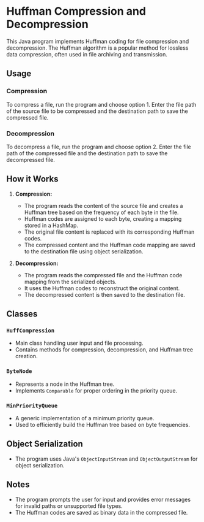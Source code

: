 # Huffman Compression and Decompression

This Java program implements Huffman coding for file compression and decompression. The Huffman algorithm is a popular method for lossless data compression, often used in file archiving and transmission.

## Usage

### Compression

To compress a file, run the program and choose option 1. Enter the file path of the source file to be compressed and the destination path to save the compressed file.

### Decompression

To decompress a file, run the program and choose option 2. Enter the file path of the compressed file and the destination path to save the decompressed file.

## How it Works

1. **Compression:**
   - The program reads the content of the source file and creates a Huffman tree based on the frequency of each byte in the file.
   - Huffman codes are assigned to each byte, creating a mapping stored in a HashMap.
   - The original file content is replaced with its corresponding Huffman codes.
   - The compressed content and the Huffman code mapping are saved to the destination file using object serialization.

2. **Decompression:**
   - The program reads the compressed file and the Huffman code mapping from the serialized objects.
   - It uses the Huffman codes to reconstruct the original content.
   - The decompressed content is then saved to the destination file.

## Classes

### `HuffCompression`
- Main class handling user input and file processing.
- Contains methods for compression, decompression, and Huffman tree creation.

### `ByteNode`
- Represents a node in the Huffman tree.
- Implements `Comparable` for proper ordering in the priority queue.

### `MinPriorityQueue`
- A generic implementation of a minimum priority queue.
- Used to efficiently build the Huffman tree based on byte frequencies.

## Object Serialization

- The program uses Java's `ObjectInputStream` and `ObjectOutputStream` for object serialization.

## Notes

- The program prompts the user for input and provides error messages for invalid paths or unsupported file types.
- The Huffman codes are saved as binary data in the compressed file.

